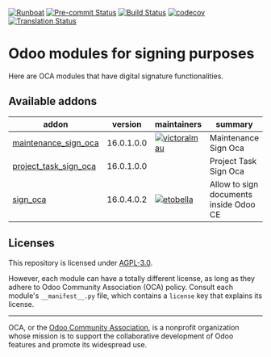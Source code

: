 
[![Runboat](https://img.shields.io/badge/runboat-Try%20me-875A7B.png)](https://runboat.odoo-community.org/builds?repo=OCA/sign&target_branch=16.0)
[![Pre-commit Status](https://github.com/OCA/sign/actions/workflows/pre-commit.yml/badge.svg?branch=16.0)](https://github.com/OCA/sign/actions/workflows/pre-commit.yml?query=branch%3A16.0)
[![Build Status](https://github.com/OCA/sign/actions/workflows/test.yml/badge.svg?branch=16.0)](https://github.com/OCA/sign/actions/workflows/test.yml?query=branch%3A16.0)
[![codecov](https://codecov.io/gh/OCA/sign/branch/16.0/graph/badge.svg)](https://codecov.io/gh/OCA/sign)
[![Translation Status](https://translation.odoo-community.org/widgets/sign-16-0/-/svg-badge.svg)](https://translation.odoo-community.org/engage/sign-16-0/?utm_source=widget)

<!-- /!\ do not modify above this line -->

# Odoo modules for signing purposes

Here are OCA modules that have digital signature functionalities.

<!-- /!\ do not modify below this line -->

<!-- prettier-ignore-start -->

[//]: # (addons)

Available addons
----------------
addon | version | maintainers | summary
--- | --- | --- | ---
[maintenance_sign_oca](maintenance_sign_oca/) | 16.0.1.0.0 | [![victoralmau](https://github.com/victoralmau.png?size=30px)](https://github.com/victoralmau) | Maintenance Sign Oca
[project_task_sign_oca](project_task_sign_oca/) | 16.0.1.0.0 |  | Project Task Sign Oca
[sign_oca](sign_oca/) | 16.0.4.0.2 | [![etobella](https://github.com/etobella.png?size=30px)](https://github.com/etobella) | Allow to sign documents inside Odoo CE

[//]: # (end addons)

<!-- prettier-ignore-end -->

## Licenses

This repository is licensed under [AGPL-3.0](LICENSE).

However, each module can have a totally different license, as long as they adhere to Odoo Community Association (OCA)
policy. Consult each module's `__manifest__.py` file, which contains a `license` key
that explains its license.

----
OCA, or the [Odoo Community Association](http://odoo-community.org/), is a nonprofit
organization whose mission is to support the collaborative development of Odoo features
and promote its widespread use.
